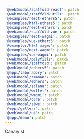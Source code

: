 ```yaml
---
'@web3modal/scaffold-react': patch
'@web3modal/scaffold-utils': patch
'@examples/react-ethers5': patch
'@examples/html-ethers5': patch
'@examples/react-ethers': patch
'@web3modal/scaffold-vue': patch
'@examples/react-wagmi': patch
'@examples/vue-ethers5': patch
'@examples/html-wagmi': patch
'@examples/next-wagmi': patch
'@examples/vue-wagmi': patch
'@web3modal/polyfills': patch
'@web3modal/scaffold': patch
'@web3modal/ethers5': patch
'@apps/laboratory': patch
'@web3modal/common': patch
'@web3modal/ethers': patch
'@web3modal/solana': patch
'@web3modal/wallet': patch
'@web3modal/wagmi': patch
'@web3modal/core': patch
'@web3modal/siwe': patch
'@apps/gallery': patch
'@web3modal/ui': patch
'@apps/demo': patch
---
```


Canary sl
